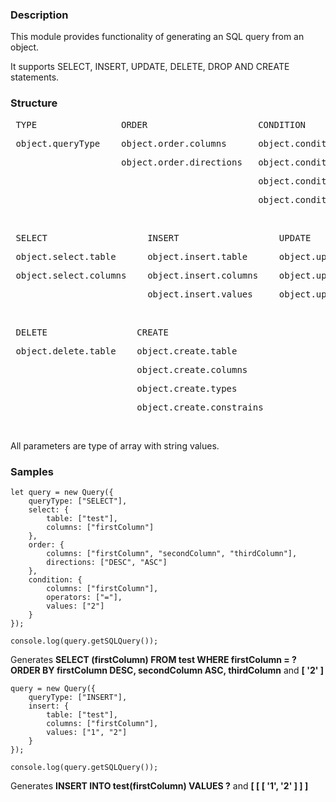 ### Description

This module provides functionality of generating an SQL query from an object.

It supports SELECT, INSERT, UPDATE, DELETE, DROP AND CREATE statements.

### Structure


<pre> TYPE                ORDER                     CONDITION                       LIMIT </pre>
<pre> object.queryType    object.order.columns      object.condition.columns        object.limit.count</pre>
<pre>                     object.order.directions   object.condition.operators</pre>
<pre>                                               object.condition.values</pre>
<pre>                                               object.condition.logicalOperators</pre>
<br/>
<pre> SELECT                   INSERT                   UPDATE                     DROP</pre>
<pre> object.select.table      object.insert.table      object.update.table        object.drop.table</pre>
<pre> object.select.columns    object.insert.columns    object.update.columns</pre>                            
<pre>                          object.insert.values     object.update.values</pre>
<br/>
<pre> DELETE                 CREATE  </pre>     
<pre> object.delete.table    object.create.table</pre>
<pre>                        object.create.columns</pre>
<pre>                        object.create.types</pre>
<pre>                        object.create.constrains</pre>
<br/>

All parameters are type of array with string values.

### Samples

``` 
let query = new Query({
    queryType: ["SELECT"],
    select: {
        table: ["test"],
        columns: ["firstColumn"]
    },
    order: {
        columns: ["firstColumn", "secondColumn", "thirdColumn"],
        directions: ["DESC", "ASC"]
    },
    condition: {
        columns: ["firstColumn"],
        operators: ["="],
        values: ["2"]
    }
});

console.log(query.getSQLQuery());
```

Generates **SELECT (firstColumn) FROM test WHERE firstColumn = ? ORDER BY firstColumn DESC, secondColumn ASC, thirdColumn** and **[ '2' ]**

```
query = new Query({
    queryType: ["INSERT"],
    insert: {
        table: ["test"],
        columns: ["firstColumn"],
        values: ["1", "2"]
    }
});

console.log(query.getSQLQuery());
```

Generates **INSERT INTO test(firstColumn) VALUES ?** and **[ [ [ '1', '2' ] ] ]**
